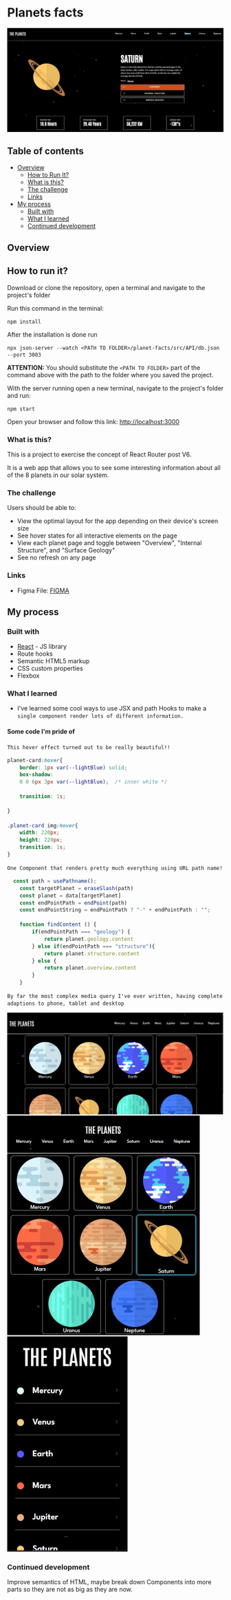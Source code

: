 # Planets facts

![alt screenshot of the program](/public/images/screenshot.jpg "Program screenshot")

## Table of contents

- [Overview](#overview)
  - [How to Run It?](#how-to-run-it)
  - [What is this?](#what-is-this)
  - [The challenge](#the-challenge)
  - [Links](#links)
- [My process](#my-process)
  - [Built with](#built-with)
  - [What I learned](#what-i-learned)
  - [Continued development](#continued-development)



## Overview

## How to run it?

Download or clone the repository, open a terminal and navigate to the project's folder

Run this command in the terminal:
```
npm install
```

After the installation is done run 
```
npx json-server --watch <PATH TO FOLDER>/planet-facts/src/API/db.json --port 3003
```

**ATTENTION:** You should substitute the ```<PATH TO FOLDER>``` part of the command above with the path to the folder where you saved the project.

With the server running open a new terminal, navigate to the project's folder and run:
```
npm start
```

Open your browser and follow this link: [http://localhost:3000](http://localhost:3000)

### What is this?

This is a project to exercise the concept of React Router post V6. 

It is a web app that allows you to see some interesting information about all of the 8 planets in our solar system.

### The challenge

Users should be able to:

- View the optimal layout for the app depending on their device's screen size
- See hover states for all interactive elements on the page
- View each planet page and toggle between "Overview", "Internal Structure", and "Surface Geology"
- See no refresh on any page


### Links

- Figma File: [FIGMA](https://www.figma.com/file/T9Te6zgmZso49aQddxr2Qv/planets-fact-site?type=design&node-id=0%3A1&mode=design&t=OeiESYt3x9T173GM-1)


## My process

### Built with

- [React](https://reactjs.org/) - JS library
- Route hooks
- Semantic HTML5 markup
- CSS custom properties
- Flexbox

### What I learned

- I've learned some cool ways to use JSX and path Hooks to make a `single component render lots of different information.`



#### Some code I'm pride of

`This hover effect turned out to be really beautiful!!`

```css
planet-card:hover{
    border: 1px var(--lightBlue) solid;
    box-shadow:
    0 0 6px 3px var(--lightBlue);  /* inner white */
    
    transition: 1s;
    
}

.planet-card img:hover{
    width: 220px;
    height: 220px;
    transition: 1s;
}
```


`One Component that renders pretty much everything using URL path name!`

```js
  const path = usePathname();
    const targetPlanet = eraseSlash(path)
    const planet = data[targetPlanet]
    const endPointPath = endPoint(path)
    const endPointString = endPointPath ? "-" + endPointPath : "";

    function findContent () {
        if(endPointPath === "geology") {
            return planet.geology.content
        } else if(endPointPath === "structure"){
            return planet.structure.content
        } else {
            return planet.overview.content
        }
    }

```

`By far the most complex media query I've ever written, having complete adaptions to phone, tablet and desktop`

![alt screenshot of program's desktop version](/public/images/sreenshot-desktop.jpg "Desktop screenshot")
![alt screenshot of program's tablet version](/public/images/screenshot-tablet.jpg "Tablet screenshot")
![alt screenshot of program's phone version](/public/images/sreenshot-phone.jpg "Phone screenshot")


### Continued development

Improve semantics of HTML, maybe break down Components into more parts so they are not as big as they are now.

